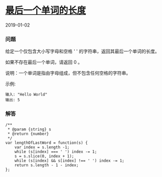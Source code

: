 # [最后一个单词的长度](https://leetcode-cn.com/problems/length-of-last-word)
2019-01-02
### 问题

给定一个仅包含大小写字母和空格 ' ' 的字符串，返回其最后一个单词的长度。

如果不存在最后一个单词，请返回 0 。

说明：一个单词是指由字母组成，但不包含任何空格的字符串。

示例:

```
输入: "Hello World"
输出: 5
```

### 解答

```
/**
 * @param {string} s
 * @return {number}
 */
var lengthOfLastWord = function(s) {
    var index = s.length -1;
    while (s[index] === ' ') index -= 1;
    s = s.slice(0, index + 1);
    while (s[index] && s[index] !== ' ') index -= 1;
    return s.length - 1 - index;
};
```